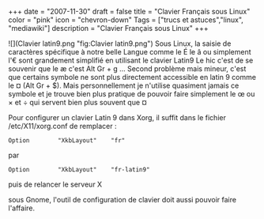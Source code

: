 +++
date = "2007-11-30"
draft = false
title = "Clavier Français sous Linux"
color = "pink"
icon = "chevron-down"
Tags = ["trucs et astuces","linux", "mediawiki"]
description = "Clavier Français sous Linux"
+++

![](Clavier latin9.png "fig:Clavier latin9.png") Sous Linux, la saisie
de caractères spécifique à notre belle Langue comme le É le â ou
simplement l'€ sont grandement simplifié en utilisant le clavier Latin9
Le hic c'est de se souvenir que le æ c'est Alt Gr + g ... Second
problème mais mineur, c'est que certains symbole ne sont plus
directement accessible en latin 9 comme le ¤ (Alt Gr + \$). Mais
personnellement je n'utilise quasiment jamais ce symbole et je trouve
bien plus pratique de pouvoir faire simplement le œ ou × et ÷ qui
servent bien plus souvent que ¤

Pour configurer un clavier Latin 9 dans Xorg, il suffit dans le fichier
/etc/X11/xorg.conf de remplacer :

    Option        "XkbLayout"    "fr"

par

    Option        "XkbLayout"    "fr-latin9"

puis de relancer le serveur X

sous Gnome, l'outil de configuration de clavier doit aussi pouvoir faire
l'affaire.
